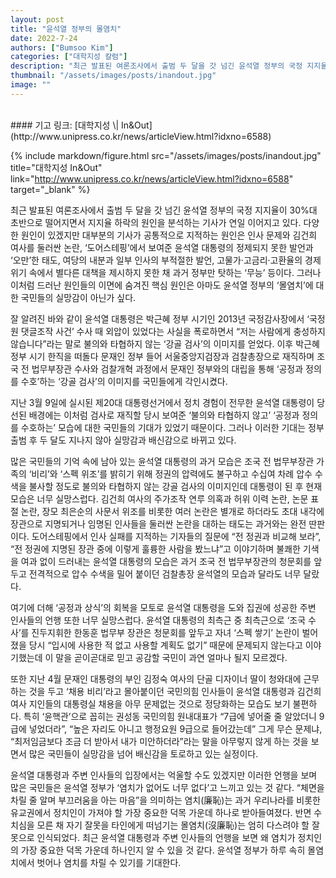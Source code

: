 ```yaml
---
layout: post
title: "윤석열 정부의 몰염치"
date: 2022-7-24
authors: ["Bumsoo Kim"]
categories: ["대학지성 칼럼"]
description: "최근 발표된 여론조사에서 출범 두 달을 갓 넘긴 윤석열 정부의 국정 지지율이 30%대 초반으로 떨어지면서 지지율 하락의 원인을 분석하는 기사가 연일 이어지고 있다."
thumbnail: "/assets/images/posts/inandout.jpg"
image: ""
---
```


<br>
#### 기고 링크: [대학지성 \| In&Out](http://www.unipress.co.kr/news/articleView.html?idxno=6588)

{% include markdown/figure.html src="/assets/images/posts/inandout.jpg" title="대학지성 In&Out" link="http://www.unipress.co.kr/news/articleView.html?idxno=6588" target="_blank" %}

최근 발표된 여론조사에서 출범 두 달을 갓 넘긴 윤석열 정부의 국정 지지율이 30%대 초반으로 떨어지면서 지지율 하락의 원인을 분석하는 기사가 연일 이어지고 있다. 다양한 원인이 있겠지만 대부분의 기사가 공통적으로 지적하는 원인은 인사 문제와 김건희 여사를 둘러싼 논란, ‘도어스테핑’에서 보여준 윤석열 대통령의 정제되지 못한 발언과 ‘오만’한 태도, 여당의 내분과 일부 인사의 부적절한 발언, 고물가‧고금리‧고환율의 경제 위기 속에서 별다른 대책을 제시하지 못한 채 과거 정부만 탓하는 ‘무능’ 등이다. 그러나 이처럼 드러난 원인들의 이면에 숨겨진 핵심 원인은 아마도 윤석열 정부의 ‘몰염치’에 대한 국민들의 실망감이 아닌가 싶다.

잘 알려진 바와 같이 윤석열 대통령은 박근혜 정부 시기인 2013년 국정감사장에서 ‘국정원 댓글조작 사건’ 수사 때 외압이 있었다는 사실을 폭로하면서 “저는 사람에게 충성하지 않습니다”라는 말로 불의와 타협하지 않는 ‘강골 검사’의 이미지를 얻었다. 이후 박근혜 정부 시기 한직을 떠돌다 문재인 정부 들어 서울중앙지검장과 검찰총장으로 재직하며 조국 전 법무부장관 수사와 검찰개혁 과정에서 문재인 정부와의 대립을 통해 ‘공정과 정의를 수호’하는 ‘강골 검사’의 이미지를 국민들에게 각인시켰다.

지난 3월 9일에 실시된 제20대 대통령선거에서 정치 경험이 전무한 윤석열 대통령이 당선된 배경에는 이처럼 검사로 재직할 당시 보여준 ‘불의와 타협하지 않고’ ‘공정과 정의를 수호하는’ 모습에 대한 국민들의 기대가 있었기 때문이다. 그러나 이러한 기대는 정부 출범 후 두 달도 지나지 않아 실망감과 배신감으로 바뀌고 있다.

많은 국민들의 기억 속에 남아 있는 윤석열 대통령의 과거 모습은 조국 전 법무부장관 가족의 ‘비리’와 ‘스펙 위조’를 밝히기 위해 정권의 압력에도 불구하고 수십여 차례 압수 수색을 불사할 정도로 불의와 타협하지 않는 강골 검사의 이미지인데 대통령이 된 후 현재 모습은 너무 실망스럽다. 김건희 여사의 주가조작 연루 의혹과 허위 이력 논란, 논문 표절 논란, 장모 최은순의 사문서 위조를 비롯한 여러 논란은 별개로 하더라도 초대 내각에 장관으로 지명되거나 임명된 인사들을 둘러싼 논란을 대하는 태도는 과거와는 완전 딴판이다. 도어스테핑에서 인사 실패를 지적하는 기자들의 질문에 “전 정권과 비교해 보라”, “전 정권에 지명된 장관 중에 이렇게 훌륭한 사람을 봤느냐”고 이야기하며 불쾌한 기색을 여과 없이 드러내는 윤석열 대통령의 모습은 과거 조국 전 법무부장관의 청문회를 앞두고 전격적으로 압수 수색을 밀어 붙이던 검찰총장 윤석열의 모습과 달라도 너무 달랐다.

여기에 더해 ‘공정과 상식’의 회복을 모토로 윤석열 대통령을 도와 집권에 성공한 주변 인사들의 언행 또한 너무 실망스럽다. 윤석열 대통령의 최측근 중 최측근으로 ‘조국 수사’를 진두지휘한 한동훈 법무부 장관은 청문회를 앞두고 자녀 ‘스펙 쌓기’ 논란이 벌어졌을 당시 “입시에 사용한 적 없고 사용할 계획도 없기” 때문에 문제되지 않는다고 이야기했는데 이 말을 곧이곧대로 믿고 공감할 국민이 과연 얼마나 될지 모르겠다.

또한 지난 4월 문재인 대통령의 부인 김정숙 여사의 단골 디자이너 딸이 청와대에 근무하는 것을 두고 ‘채용 비리’라고 몰아붙이던 국민의힘 인사들이 윤석열 대통령과 김건희 여사 지인들의 대통령실 채용을 아무 문제없는 것으로 정당화하는 모습도 보기 불편하다. 특히 ‘윤핵관’으로 꼽히는 권성동 국민의힘 원내대표가 “7급에 넣어줄 줄 알았더니 9급에 넣었더라”, “높은 자리도 아니고 행정요원 9급으로 들어갔는데” 그게 무슨 문제냐, “최저임금보다 조금 더 받아서 내가 미안하더라”라는 말을 아무렇지 않게 하는 것을 보면서 많은 국민들이 실망감을 넘어 배신감을 토로하고 있는 실정이다.

윤석열 대통령과 주변 인사들의 입장에서는 억울할 수도 있겠지만 이러한 언행을 보며 많은 국민들은 윤석열 정부가 ‘염치가 없어도 너무 없다’고 느끼고 있는 것 같다. “체면을 차릴 줄 알며 부끄러움을 아는 마음”을 의미하는 염치(廉恥)는 과거 우리나라를 비롯한 유교권에서 정치인이 가져야 할 가장 중요한 덕목 가운데 하나로 받아들여졌다. 반면 수치심을 모른 채 자기 잘못을 타인에게 떠넘기는 몰염치(沒廉恥)는 엄히 다스려야 할 잘못으로 인식되었다. 최근 윤석열 대통령과 주변 인사들의 언행을 보면 왜 염치가 정치인의 가장 중요한 덕목 가운데 하나인지 알 수 있을 것 같다. 윤석열 정부가 하루 속히 몰염치에서 벗어나 염치를 차릴 수 있기를 기대한다.

<br>
